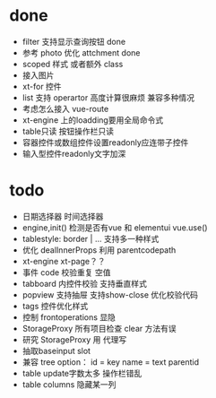 
# done
+ filter 支持显示查询按钮 done
+ 参考 photo 优化 attchment done
+ scoped 样式 或者额外 class
+ 接入图片
+ xt-for 控件
+ list 支持 operartor 高度计算很麻烦 兼容多种情况
+ 考虑怎么接入 vue-route
+ xt-engine 上的loadding要用全局命令式
+ table只读 按钮操作栏只读
+ 容器控件或数组控件设置readonly应连带子控件
+ 输入型控件readonly文字加深


# todo
+ 日期选择器 时间选择器
+ engine,init()  检测是否有vue 和 elementui vue.use()
+ tablestyle: border | ... 支持多一种样式
+ 优化 dealInnerProps 利用 parentcodepath
+ xt-engine xt-page？？
+ 事件 code 校验重复 空值
+ tabboard 内控件校验 支持垂直样式
+ popview 支持抽屉 支持show-close 优化校验代码
+ tags 控件优化样式
+ 控制 frontoperations 显隐
+ StorageProxy 所有项目检查 clear 方法有误
+ 研究 StorageProxy 用 代理写
+ 抽取baseinput slot
+ 兼容 tree option： id = key name = text parentid
+ table update字数太多 操作栏错乱
+ table columns 隐藏某一列


